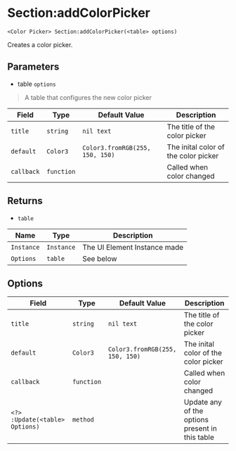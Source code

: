 # Section:addColorPicker
```
<Color Picker> Section:addColorPicker(<table> options)
```
Creates a color picker.

## Parameters
* table `options`
> A table that configures the new color picker

| Field      | Type       | Default Value                   |  Description                         |
| ---------- | ---------- | ------------------------------- | ------------------------------------ |
| `title`    | `string`   | `nil text`                      | The title of the color picker        |
| `default`  | `Color3`   | `Color3.fromRGB(255, 150, 150)` | The inital color of the color picker |
| `callback` | `function` |                                 | Called when color changed            |

## Returns
* `table`

| Name       | Type       | Description                  |
| ---------- | ---------- | ---------------------------- |
| `Instance` | `Instance` | The UI Element Instance made |
| `Options`  | `table`    | See below                    |

## Options
| Field                            | Type       | Default Value                   |  Description                                    |
| -------------------------------- | ---------- | ------------------------------- | ----------------------------------------------- |
| `title`                          | `string`   | `nil text`                      | The title of the color picker                   |
| `default`                        | `Color3`   | `Color3.fromRGB(255, 150, 150)` | The inital color of the color picker            |
| `callback`                       | `function` |                                 | Called when color changed                       |
| `<?> :Update(<table> Options)`   | `method`   |                                 | Update any of the options present in this table |